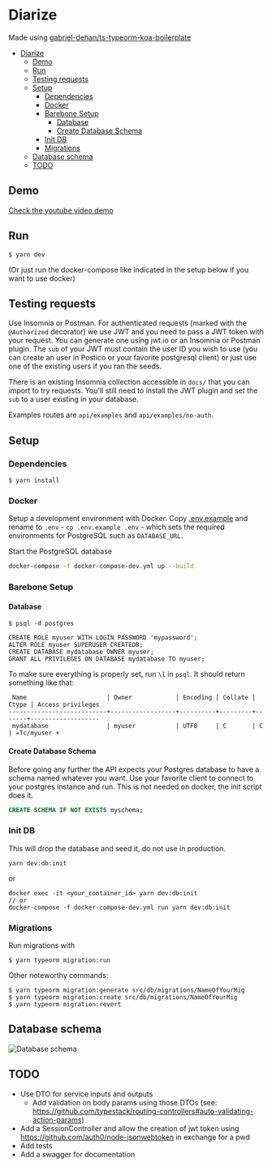 # Diarize

Made using [gabriel-dehan/ts-typeorm-koa-boilerplate](https://github.com/gabriel-dehan/ts-typeorm-koa-boilerplate)

- [Diarize](#diarize)
  - [Demo](#demo)
  - [Run](#run)
  - [Testing requests](#testing-requests)
  - [Setup](#setup)
    - [Dependencies](#dependencies)
    - [Docker](#docker)
    - [Barebone Setup](#barebone-setup)
      - [Database](#database)
      - [Create Database Schema](#create-database-schema)
    - [Init DB](#init-db)
    - [Migrations](#migrations)
  - [Database schema](#database-schema)
  - [TODO](#todo)

## Demo

[Check the youtube video demo](https://www.youtube.com/watch?v=uTHZmDGUQ7c)


## Run

```
$ yarn dev
```

(Or just run the docker-compose like indicated in the setup below if you want to use docker)

## Testing requests

Use Insomnia or Postman.
For authenticated requests (marked with the `@Authorized` decorator) we use JWT and you need to pass a JWT token with your request.
You can generate one using jwt.io or an Insomnia or Postman plugin.
The `sub` of your JWT must contain the user ID you wish to use (you can create an user in Postico or your favorite postgresql client) or just use one of the existing users if you ran the seeds.

There is an existing Insomnia collection accessible in `docs/` that you can import to try requests. You'll still need to install the JWT plugin and set the `sub` to a user existing in your database.

Examples routes are `api/examples` and `api/examples/no-auth`.

## Setup

### Dependencies

```
$ yarn install
```

### Docker

Setup a development environment with Docker. Copy [.env.example](./.env.example) and rename to `.env` - `cp .env.example .env` - which sets the required environments for PostgreSQL such as `DATABASE_URL`.

Start the PostgreSQL database

```bash
docker-compose -f docker-compose-dev.yml up --build
```

### Barebone Setup

#### Database

```
$ psql -d postgres
```

```
CREATE ROLE myuser WITH LOGIN PASSWORD 'mypassword';
ALTER ROLE myuser SUPERUSER CREATEDB;
CREATE DATABASE mydatabase OWNER myuser;
GRANT ALL PRIVILEGES ON DATABASE mydatabase TO myuser;
```

To make sure everything is properly set, run `\l` in `psql`. It should return something like that:

```
 Name                      | Owner            | Encoding | Collate | Ctype | Access privileges
---------------------------+------------------+----------+---------+-------+-------------------
 mydatabase                | myuser           | UTF8     | C       | C     | =Tc/myuser +
```

#### Create Database Schema

Before going any further the API expects your Postgres database to have a schema named whatever you want. Use your favorite client to connect to your postgres instance and run.
This is not needed on docker, the init script does it.

```sql
CREATE SCHEMA IF NOT EXISTS myschema;
```

### Init DB

This will drop the database and seed it, do not use in production.

```
yarn dev:db:init
```

or

```
docker exec -it <your_container_id> yarn dev:db:init
// or
docker-compose -f docker-compose-dev.yml run yarn dev:db:init
```

### Migrations

Run migrations with

```
$ yarn typeorm migration:run
```

Other noteworthy commands:

```
$ yarn typeorm migration:generate src/db/migrations/NameOfYourMig
$ yarn typeorm migration:create src/db/migrations/NameOfYourMig
$ yarn typeorm migration:revert
```

## Database schema

![Database schema](docs/schema.png)

## TODO

- Use DTO for service inputs and outputs
  - Add validation on body params using those DTOs (see: https://github.com/typestack/routing-controllers#auto-validating-action-params)
- Add a SessionController and allow the creation of jwt token using https://github.com/auth0/node-jsonwebtoken in exchange for a pwd
- Add tests
- Add a swagger for documentation
